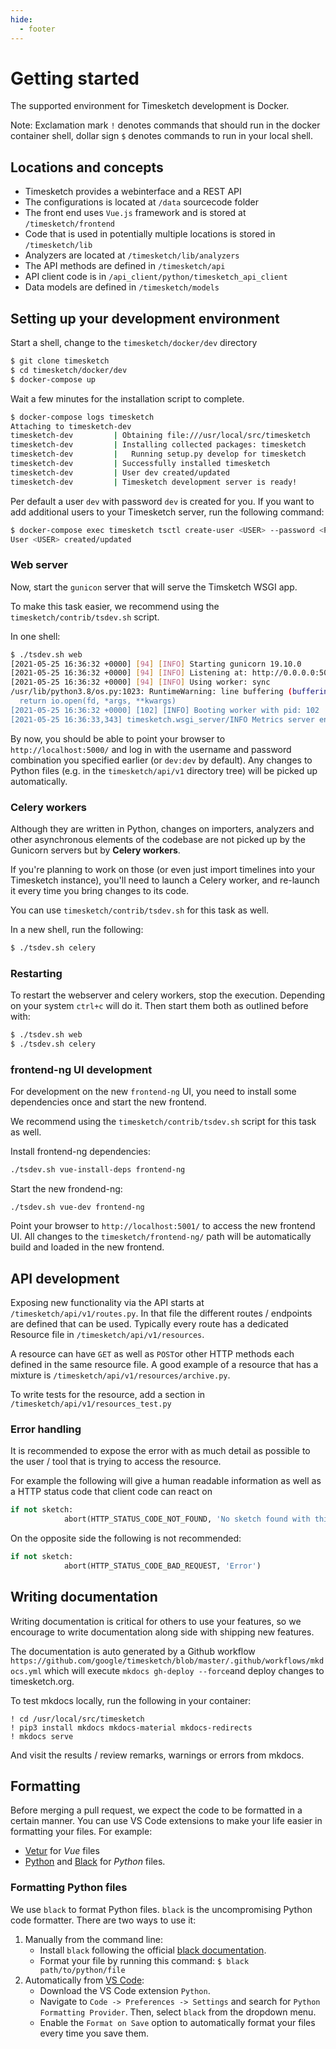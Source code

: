 ```yaml
---
hide:
  - footer
---
```

# Getting started

The supported environment for Timesketch development is Docker.

Note: Exclamation mark `!` denotes commands that should run in the docker container shell, dollar sign `$` denotes commands to run in your local shell.

## Locations and concepts

- Timesketch provides a webinterface and a REST API
- The configurations is located at `/data` sourcecode folder
- The front end uses `Vue.js` framework and is stored at `/timesketch/frontend`
- Code that is used in potentially multiple locations is stored in `/timesketch/lib`
- Analyzers are located at `/timesketch/lib/analyzers`
- The API methods are defined in `/timesketch/api`
- API client code is in `/api_client/python/timesketch_api_client`
- Data models are defined in `/timesketch/models`

## Setting up your development environment

Start a shell, change to the `timesketch/docker/dev` directory

```bash
$ git clone timesketch
$ cd timesketch/docker/dev
$ docker-compose up
```

Wait a few minutes for the installation script to complete.

```bash
$ docker-compose logs timesketch
Attaching to timesketch-dev
timesketch-dev         | Obtaining file:///usr/local/src/timesketch
timesketch-dev         | Installing collected packages: timesketch
timesketch-dev         |   Running setup.py develop for timesketch
timesketch-dev         | Successfully installed timesketch
timesketch-dev         | User dev created/updated
timesketch-dev         | Timesketch development server is ready!
```

Per default a user `dev` with password `dev` is created for you. If you want to add additional users to your Timesketch server, run the following command:

```bash
$ docker-compose exec timesketch tsctl create-user <USER> --password <PW>
User <USER> created/updated
```

### Web server

Now, start the `gunicon` server that will serve the Timsketch WSGI app.

To make this task easier, we recommend using the `timesketch/contrib/tsdev.sh` script.

In one shell:

```bash
$ ./tsdev.sh web
[2021-05-25 16:36:32 +0000] [94] [INFO] Starting gunicorn 19.10.0
[2021-05-25 16:36:32 +0000] [94] [INFO] Listening at: http://0.0.0.0:5000 (94)
[2021-05-25 16:36:32 +0000] [94] [INFO] Using worker: sync
/usr/lib/python3.8/os.py:1023: RuntimeWarning: line buffering (buffering=1) isn't supported in binary mode, the default buffer size will be used
  return io.open(fd, *args, **kwargs)
[2021-05-25 16:36:32 +0000] [102] [INFO] Booting worker with pid: 102
[2021-05-25 16:36:33,343] timesketch.wsgi_server/INFO Metrics server enabled
```

By now, you should be able to point your browser to `http://localhost:5000/` and log in with
the username and password combination you specified earlier (or `dev:dev` by default). Any changes to Python files
(e.g. in the `timesketch/api/v1` directory tree) will be picked up automatically.

### Celery workers

Although they are written in Python, changes on importers, analyzers and other asynchronous elements of the codebase
are not picked up by the Gunicorn servers but by **Celery workers**.

If you're planning to work on those (or even just import timelines into your Timesketch instance), you'll need to launch
a Celery worker, and re-launch it every time you bring changes to its code.

You can use `timesketch/contrib/tsdev.sh` for this task as well.

In a new shell, run the following:

```bash
$ ./tsdev.sh celery
```

### Restarting

To restart the webserver and celery workers, stop the execution. Depending on your system `ctrl+c` will do it.
Then start them both as outlined before with:

```bash
$ ./tsdev.sh web
$ ./tsdev.sh celery
```

### frontend-ng UI development

For development on the new `frontend-ng` UI, you need to install some dependencies once and start the new frontend.

We recommend using the `timesketch/contrib/tsdev.sh` script for this task as well.

Install frontend-ng dependencies:
```bash
./tsdev.sh vue-install-deps frontend-ng
```

Start the new frondend-ng:
```
./tsdev.sh vue-dev frontend-ng
```

Point your browser to `http://localhost:5001/` to access the new frontend UI.
All changes to the `timesketch/frontend-ng/` path will be automatically build and loaded in the new frontend.

## API development

Exposing new functionality via the API starts at `/timesketch/api/v1/routes.py`. In that file the different routes / endpoints are defined that can be used.
Typically every route has a dedicated Resource file in `/timesketch/api/v1/resources`.

A resource can have `GET` as well as `POST`or other HTTP methods each defined in the same resource file. A good example of a resource that has a mixture is `/timesketch/api/v1/resources/archive.py`.

To write tests for the resource, add a section in `/timesketch/api/v1/resources_test.py`

### Error handling

It is recommended to expose the error with as much detail as possible to the user / tool that is trying to access the resource.

For example the following will give a human readable information as well as a HTTP status code that client code can react on

```python
if not sketch:
            abort(HTTP_STATUS_CODE_NOT_FOUND, 'No sketch found with this ID.')
```

On the opposite side the following is not recommended:

```python
if not sketch:
            abort(HTTP_STATUS_CODE_BAD_REQUEST, 'Error')
```

## Writing documentation

Writing documentation is critical for others to use your features, so we encourage to write documentation along side with shipping new features.

The documentation is auto generated by a Github workflow `https://github.com/google/timesketch/blob/master/.github/workflows/mkdocs.yml` which will execute `mkdocs gh-deploy --force`and deploy changes to timesketch.org.

To test mkdocs locally, run the following in your container:

```shell
! cd /usr/local/src/timesketch
! pip3 install mkdocs mkdocs-material mkdocs-redirects
! mkdocs serve
```

And visit the results / review remarks, warnings or errors from mkdocs.

## Formatting

Before merging a pull request, we expect the code to be formatted in a certain manner. You can use VS Code extensions to make your life easier in formatting your files. For example:
* [Vetur](https://marketplace.visualstudio.com/items?itemName=octref.vetur) for *Vue* files
* [Python](https://marketplace.visualstudio.com/items?itemName=ms-python.python) and [Black](https://github.com/psf/black) for *Python* files.

### Formatting Python files

We use `black` to format Python files. `black` is the uncompromising Python code formatter. There are two ways to use it:
1. Manually from the command line:
    * Install `black` following the official [black documentation](https://pypi.org/project/black/).
    * Format your file by running this command: `$ black path/to/python/file`
2. Automatically from [VS Code](https://dev.to/adamlombard/how-to-use-the-black-python-code-formatter-in-vscode-3lo0):
    * Download the VS Code extension `Python`.
    * Navigate to `Code -> Preferences -> Settings` and search for `Python Formatting Provider`. Then, select `black` from the dropdown menu.
    * Enable the `Format on Save` option to automatically format your files every time you save them.
